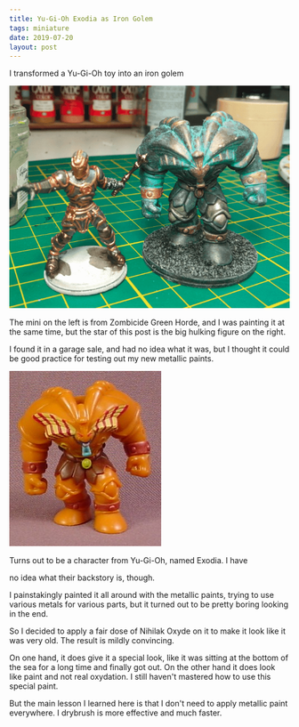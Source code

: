 ```yaml
---
title: Yu-Gi-Oh Exodia as Iron Golem
tags: miniature
date: 2019-07-20
layout: post
---
```


I transformed a Yu-Gi-Oh toy into an iron golem

![image-20200720144825140](image-20200720144825140.png)

The mini on the left is from Zombicide Green Horde, and I was painting it at the same time, but the star of this post is the big hulking figure on the right.

I found it in a garage sale, and had no idea what it was, but I thought it could be good practice for testing out my new metallic paints.

![Exodia](7031081.jpg)

Turns out to be a character from Yu-Gi-Oh, named Exodia. I have 

no idea what their backstory is, though.

I painstakingly painted it all around with the metallic paints, trying to use various metals for various parts, but it turned out to be pretty boring looking in the end.

So I decided to apply a fair dose of Nihilak Oxyde on it to make it look like it was very old. The result is mildly convincing.

On one hand, it does give it a special look, like it was sitting at the bottom of the sea for a long time and finally got out. On the other hand it does look like paint and not real oxydation. I still haven't mastered how to use this special paint.

But the main lesson I learned here is that I don't need to apply metallic paint everywhere. I drybrush is more effective and much faster.